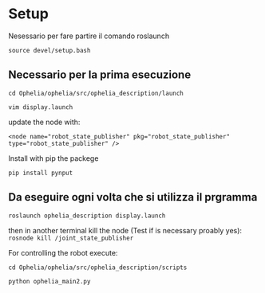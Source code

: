 # Setup
Nesessario per fare partire il comando roslaunch

`source devel/setup.bash`

## Necessario per la prima esecuzione

`cd Ophelia/ophelia/src/ophelia_description/launch`

`vim display.launch`

update the node with:

`<node name="robot_state_publisher" pkg="robot_state_publisher" type="robot_state_publisher" />`

Install with pip the packege

`pip install pynput`

## Da eseguire ogni volta che si utilizza il prgramma

`roslaunch ophelia_description display.launch`

then in another terminal kill the node (Test if is necessary proably yes):
`rosnode kill /joint_state_publisher`

For controlling the robot execute:

`cd Ophelia/ophelia/src/ophelia_description/scripts`

`python ophelia_main2.py`
